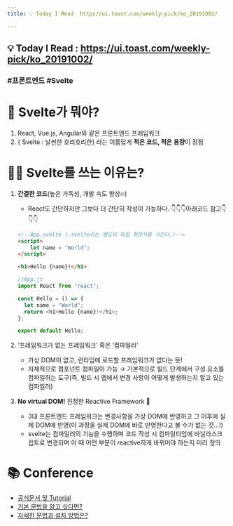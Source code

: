 ```yaml
---
title: 💡 Today I Read  https//ui.toast.com/weekly-pick/ko_20191002/

---
```

## 💡 Today I Read : https://ui.toast.com/weekly-pick/ko_20191002/

### #프론트엔드 #Svelte

# 🤔 Svelte가 뭐야?

1. React, Vue.js, Angular와 같은 프론트엔드 프레임워크
2. { Svelte : 날씬한 호리호리한} 라는 이름답게 **적은 코드, 적은 용량**이 장점

# 🤷‍♀️ Svelte를 쓰는 이유는?

1. **간결한 코드**(높은 가독성, 개발 속도 향상🔥)

   - React도 간단하지만 그보다 더 간단히 작성이 가능하다. 👇👇👇아래코드 참고👇👇👇

   ```HTML
   <!--App.svelte (.svelte라는 별도의 파일 확장자를 가진다.)-->
   <script>
       let name = "World";
   </script>

   <h1>Hello {name}!</h1>
   ```

   ```javascript
   //App.js
   import React from "react";

   const Hello = () => {
     let name = "World";
     return <h1>Hello {name}!</h1>;
   };

   export default Hello;
   ```

2. ‘프레임워크가 없는 프레임워크’ 혹은 ‘컴파일러’

   - 가상 DOM이 없고, 런타임에 로드할 프레임워크가 없다는 뜻!
   - 자체적으로 컴포넌트 컴파일이 가능 → 기본적으로 빌드 단계에서 구성 요소를 컴파일하는 도구(즉, 빌드 시 앱에서 변경 사항이 어떻게 발생하는지 알고 있는 컴파일러)

3. **No virtual DOM!** 진정한 Reactive Framework 🌟
   - 3대 프론트엔드 프레임워크는 변경사항을 가상 DOM에 반영하고 그 이후에 실제 DOM에 반영(이 과정을 실제 DOM에 바로 반영한다고 볼 수가 없는 것...!)
   - svelte는 컴파일러의 기능을 수행하며 코드 작성 시 컴파일타임에 바닐라스크립트로 변경되며 이 때 어떤 부분이 reactive하게 바뀌어야 하는지 미리 정의

# 📚 Conference

- [공식문서 및 Tutorial](https://svelte.dev/tutorial/basics)
- [기본 문법을 알고 싶다면?](https://velog.io/@ashnamuh/hello-svelte)
- [자세한 문법과 설치 방법은?](https://heropy.blog/2019/09/29/svelte/)
